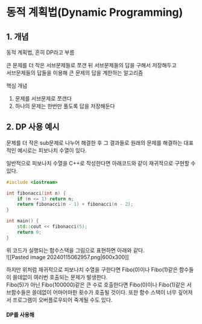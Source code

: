 # 동적 계획법(Dynamic Programming)

## 1. 개념

동적 계획법, 흔히 DP라고 부름  

큰 문제를 더 작은 서브문제들로 쪼갠 뒤 서브문제들의 답을 구해서 저장해두고  
서브문제들의 답들을 이용해 큰 문제의 답을 계한하는 알고리즘  

핵심 개념
1) 문제를 서브문제로 쪼갠다
2) 하나의 문제는 한번만 풀도록 답을 저장해둔다


## 2. DP 사용 예시

문제를 더 작은 sub문제로 나누어 해결한 후 그 결과들로 원래의 문제를 해결하는 대표적인 예시로는 피보나치 수열이 있다.  

일반적으로 피보나치 수열을 C++로 작성한다면 아래코드와 같이 재귀적으로 구현할 수 있다.  
```C++
#include <iostream>

int fibonacci(int n) {
	if (n <= 1) return n;
	return fibonacci(n - 1) + fibonacci(n - 2);
}

int main() {
	std::cout << fibonacci(5);
	return 0;
}
```
위 코드가 실행되는 함수스택을 그림으로 표현하면 아래와 같다.  
![[Pasted image 20240115062957.png|600x300]]  

하지만 위처럼 재귀적으로 피보나치 수열을 구한다면 Fibo(0)이나 Fibo(1)같은 함수들이 쓸데없이 여러번 호출되는 문제가 발생한다.  
Fibo(5)가 아닌 Fibo(100000)같은 큰 수로 호출한다면 Fibo(0)이나 Fibo(1)같은 서브함수들은 쓸데없이 어마어마한 횟수가 호출될 것이다.
또한 함수 스택이 너무 깊어져서 프로그램이 오버플로우되어 죽게될 수도 있다.  

#### DP를 사용해